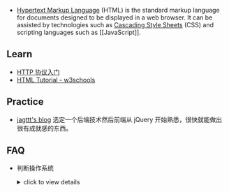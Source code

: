 - [Hypertext Markup Language](https://en.wikipedia.org/wiki/HTML) (HTML) is the standard markup language for documents designed to be displayed in a web browser. It can be assisted by technologies such as [Cascading Style Sheets](CSS) (CSS) and scripting languages such as [[JavaScript]].



## Learn
- [HTTP 协议入门](https://www.ruanyifeng.com/blog/2016/08/http.html)
- [HTML Tutorial - w3schools](https://www.w3schools.com/html)



## Practice
- [jagttt's blog](http://pre-sence.com/trivia) 选定一个后端技术然后前端从 jQuery 开始熟悉，很快就能做出很有成就感的东西。



## FAQ
- 判断操作系统
	<details> <summary>click to view details</summary>  

	```html
	<html>
	<head>
	<title>判断操作系统</title>
	<script type="text/javascript">
	function detectOS() { 
		var platform = navigator.platform.toLowerCase();
		var userAgent = navigator.userAgent.toLowerCase();
		// windows
		if (platform.indexOf("win") > -1) {
			if (userAgent.indexOf("Windows NT 5.0") > -1 || userAgent.indexOf("Windows 2000") > -1) {
				return "Win2000";
			} else if (userAgent.indexOf("Windows NT 5.1") > -1 || userAgent.indexOf("Windows XP") > -1) {
				return "WinXP";
			} else if (userAgent.indexOf("Windows NT 5.2") > -1 || userAgent.indexOf("Windows 2003") > -1) {
				return "Win2003";
			} else if (userAgent.indexOf("Windows NT 6.0") > -1 || userAgent.indexOf("Windows Vista") > -1) {
				return "WinVista";
			} else if (userAgent.indexOf("Windows NT 6.1") > -1 || userAgent.indexOf("Windows 7") > -1) {
				return "Win7";
			} else if (userAgent.indexOf("Windows NT 10.0") > -1 || userAgent.indexOf("Windows 10") > -1) {
				return "Win10";
			} else {
				return "Other Windows";
			}
		} else if (platform.indexOf("mac") > -1) {
			return "Mac";
		} else if (platform.indexOf("x11") > -1) {
			return "Unix";
		} else if (platform.indexOf("linux") > -1) {
			if (userAgent.indexOf("android") > -1) {
				return "Android";
			} else {
				return "Linux";
			}
		} else if (platform.indexOf("iphone") > -1) {
			return "iPhone";
		} else if (platform.indexOf("ipad") > -1) {
			return "iPad";
		} else {
			return "other. platform:" + platform + " userAgent:" + userAgent;
		}
	} 
	var os = detectOS()
	document.writeln("您的操作系统是：" + os); 
	alert(os);
	</script>
	</head>
	<body>
	</body>
	</html>
	```  

	</details>

